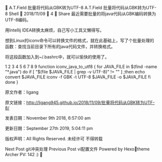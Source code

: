 
A.T.Field
批量将代码从GBK转为UTF-8
A.T.Field
批量将代码从GBK转为UTF-8
Shell

2018/11/09
 4
 Share
最近需要批量的将java代码从GBK编码转换为UTF-8编码。

用Intellij IDEA转换太麻烦，自己写小工具又懒得写。

想到Linux的iconv命令可以转换文件的格式，就在此基础上，写了个批量处理的函数：查找当前目录下所有的java代码文件，并转换格式。

将这段函数加入到~/.bashrc中，就可以愉快的使用了。

1
2
3
4
5
6
7
8
9
function iconv_java_to_utf8 {
    for JAVA_FILE in $(find -name "*.java")
    do
        if [ "$(file $JAVA_FILE | grep -v UTF-8)" != "" ] ;then
            echo convert $JAVA_FILE
            iconv -f GBK -t UTF-8 $JAVA_FILE -o $JAVA_FILE
        fi
    done
}

原文作者：ligang

原文链接：http://ligang945.github.io/2018/11/09/批量将代码从GBK转为UTF-8/

发表日期：November 9th 2018, 6:57:00 am

更新日期：September 27th 2019, 5:04:11 pm

版权声明：All Rights Reserved. 未经许可 不得转载

Next Post
git冲突处理
Previous Post
vi配置文件
Powered by Hexotheme Archer
PV: 142 :)
